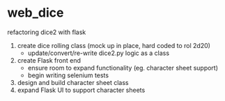 # web_dice
refactoring dice2 with flask

1. create dice rolling class (mock up in place, hard coded to rol 2d20)
    - update/convert/re-write dice2.py logic as a class
2. create Flask front end
    - ensure room to expand functionality (eg. character sheet support)
    - begin writing selenium tests
3. design and build character sheet class
4. expand Flask UI to support character sheets
